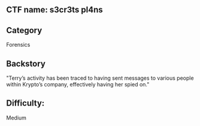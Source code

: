 ## CTF name: s3cr3ts pl4ns
## Category
Forensics

## Backstory
"Terry’s activity has been traced to having sent messages to various people within Krypto’s company, effectively having her spied on."

## Difficulty:
Medium

